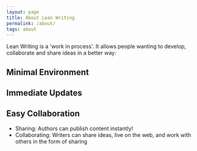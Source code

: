 ```yaml
---
layout: page
title: About Lean Writing
permalink: /about/
tags: about
---
```


Lean Writing is a 'work in process'.  It allows people wanting to develop,
collaborate and share ideas in a better way:


## Minimal Environment

## Immediate Updates

## Easy Collaboration

* Sharing: Authors can publish content instantly!
* Collaborating: Writers can share ideas, live on the web, and work with others
in the form of sharing
